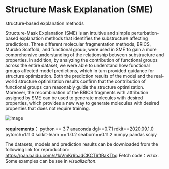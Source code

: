 # Structure Mask Explanation (SME)
 structure-based explanation methods

Structure-Mask Explanation (SME) is an intuitive and simple perturbation-based explanation methods that identifies the substructure affecting predictions. Three different molecular fragmentation methods, BRICS, Murcko Scaffold, and functional group, were used in SME to gain a more comprehensive understanding of the relationship between substructure and properties. In addition, by analyzing the contribution of functional groups across the entire dataset, we were able to understand how functional groups affected model predictions, which in turn provided guidance for structure optimization. Both the prediction results of the model and the real-world structure optimization results confirm that the contribution of functional groups can reasonably guide the structure optimization. Moreover, the recombination of the BRICS fragments with attribution assigned by SME can be used to generate molecules with desired properties, which provides a new way to generate molecules with desired properties that does not require training.



![image](<https://github.com/wzxxxx/Structure-Mask-Explanation--SME-/tree/main/figure/SME.png>)



**requirements：**
python == 3.7
anaconda
dgl==0.7.1
rdkit==2020.09.1.0
pytorch=1.11.0
scikit-learn == 1.0.2
seaborn==0.11.2
numpy
pandas
scipy



The datasets, models and prediction results can be downloaded from the following link for reproduction: https://pan.baidu.com/s/1xVmKr6bJdCKCT6ftRaKTbg 
Fetch code：wzxx. Some examples can be see in *visualizaiton*.
